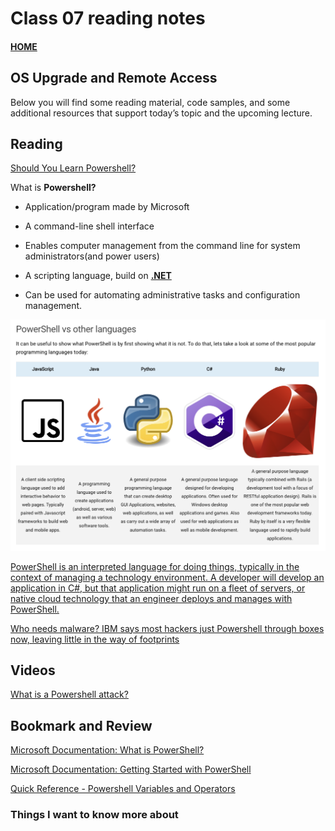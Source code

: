 # Class 07 reading notes

#### [HOME](https://cesarderio.github.io/reading-notes/)

## OS Upgrade and Remote Access

Below you will find some reading material, code samples, and some additional resources that support today’s topic and the upcoming lecture.

## Reading

[Should You Learn Powershell?](https://techthoughts.info/ps1-should-you-learn-powershell/)

What is **Powershell?**

* Application/program made by Microsoft

* A command-line shell interface

* Enables computer management from the command line for system administrators(and power users)

* A scripting language, build on **[.NET](https://dotnet.microsoft.com/en-us/learn/dotnet/what-is-dotnet)**

* Can be used for automating administrative tasks and configuration management.

![PowerShell vs other languages](../assets/img/PowerShellvsOthers.png)

[PowerShell is an interpreted language for doing things, typically in the context of managing a technology environment. A developer will develop an application in C#, but that application might run on a fleet of servers, or native cloud technology that an engineer deploys and manages with PowerShell.](https://www.techthoughts.info/ps1-should-you-learn-powershell/#:~:text=PowerShell%20is%20an%20interpreted%20language%20for%20doing%20things%2C%20typically%20in%20the%20context%20of%20managing%20a%20technology%20environment.%20A%20developer%20will%20develop%20an%20application%20in%20C%23%2C%20but%20that%20application%20might%20run%20on%20a%20fleet%20of%20servers%2C%20or%20native%20cloud%20technology%20that%20an%20engineer%20deploys%20and%20manages%20with%20PowerShell.)

[Who needs malware? IBM says most hackers just Powershell through boxes now, leaving little in the way of footprints](https://www.theregister.com/2019/02/26/malware_ibm_powershell/)

## Videos

[What is a Powershell attack?](https://www.youtube.com/watch?v=fe5Mbszdu9M)

## Bookmark and Review

[Microsoft Documentation: What is PowerShell?](https://docs.microsoft.com/en-us/powershell/scripting/overview?view=powershell-7)

[Microsoft Documentation: Getting Started with PowerShell](https://docs.microsoft.com/en-us/powershell/scripting/learn/ps101/01-getting-started?view=powershell-7)

[Quick Reference - Powershell Variables and Operators](https://ss64.com/ps/syntax-variables.html)

### Things I want to know more about
